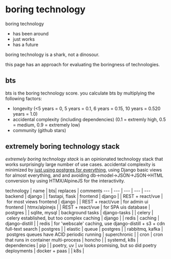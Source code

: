 # boring technology

boring technology 
* has been around
* just works
* has a future

boring technology is a shark, not a dinosour.

this page has an approach for evaluating the boringness of technologies.

## bts

bts is the boring technology score. you calculate bts by multiplying the following factors:

* longevity (<5 years = 0, 5 years = 0.1, 6 years = 0.15, 10 years = 0.520 years = 1.0)
* accidental complexity (including dependencies) (0.1 = extremly high, 0.5 = medium, 0.9 = extremely low)
* community (github stars)

## extremely boring technology stack

*extremely boring technology stack* is an opinionated technology stack that works
surprisingly large number of use cases. accidental complexity is minimized by [just using
postgres for everything](https://www.amazingcto.com/postgres-for-everything/), using 
Django basic views for almost everything, and and avoiding db->model->JSON->JSON->HTML conversion
by using HTMX/AlpineJS for the interactivity.

technology | name | bts| replaces | comments
--- | --- | --- | --- | ---
backend | django | | fastapi, flask |
frontend | django | | REST + react/vue | for most views
frontend | django | | REST + react/vue | for admin  ui
frontend | htmx/alpinejs | | REST + react/vue | for SPA uis
database | postgres | | sqlite, mysql |
background tasks | django-tasks | | celery | celery established, but too complex
caching | django | | redis |
caching | django-distill | | redis | for 'webscale' caching, use django-distill + s3 + cdn
full-text search | postgres | | elastic |
queue | postgres | | rabbitmq, kafka | postgres queues have ACID
periodic running | superchronic | | cron | cron that runs in container
multi-process | honcho | | systemd, k8s |
dependencies | pip | | poetry, uv | uv looks promising, but so did poetry
deployments | docker + paas | | k8s |
